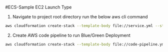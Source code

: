 #ECS-Sample EC2 Launch Type

1. Navigate to project root directory run the below aws cli command
```bash
aws cloudformation create-stack --template-body file://service.yml --stack-name "EcsSampleEc2" --capabilities CAPABILITY_NAMED_IAM
``` 

2. Create AWS code pipeline to run Blue/Green Deployment

```bash
aws cloudformation create-stack --template-body file://code-pipeline.yml --stack-name "EcsSampleCodePipeline" --capabilities CAPABILITY_NAMED_IAM --parameters file://code_pipeline_params.json
```

